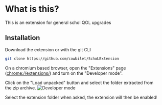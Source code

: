 # What is this?

This is an extension for general schol QOL upgrades

## Installation

Download the extension or with the git CLI 
```bash
git clone https://github.com/cowbilet/SchoLExtension
```
On a chromium based browser, open the "Extensions" page ([chrome://extensions/](chrome://extensions/)) and turn on the "Developer mode".

Click on the "Load unpacked" button and select the folder extracted from the zip archive.
![Developer mode](https://i.ibb.co/Sv0KKst/Chrome-Extensions.png)

Select the extension folder when asked, the extension will then be enabled!
